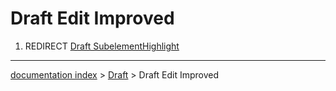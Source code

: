 # Draft Edit Improved
1.  REDIRECT [Draft SubelementHighlight](Draft_SubelementHighlight.md)

---
[documentation index](../README.md) > [Draft](Draft_Workbench.md) > Draft Edit Improved
